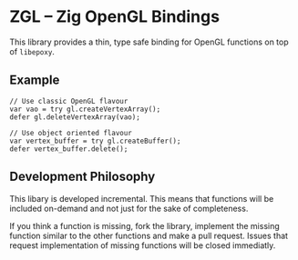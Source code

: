 # ZGL – Zig OpenGL Bindings

This library provides a thin, type safe binding for OpenGL functions on top of `libepoxy`.

## Example

```zig
// Use classic OpenGL flavour
var vao = try gl.createVertexArray();
defer gl.deleteVertexArray(vao);

// Use object oriented flavour
var vertex_buffer = try gl.createBuffer();
defer vertex_buffer.delete();
```

## Development Philosophy

This libary is developed incremental. This means that functions will be included on-demand and not just for the sake of completeness.

If you think a function is missing, fork the library, implement the missing function similar to the other functions and make a pull request. Issues that request implementation of missing functions will be closed immediatly.